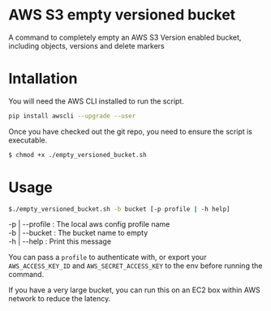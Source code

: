 # AWS S3 empty versioned bucket
A command to completely empty an AWS S3 Version enabled bucket, including objects, versions and delete markers

# Intallation

You will need the AWS CLI installed to run the script.

````bash
pip install awscli --upgrade --user
````

Once you have checked out the git repo, you need to ensure the script is executable.

````bash
$ chmod +x ./empty_versioned_bucket.sh
````

# Usage

````bash
$./empty_versioned_bucket.sh -b bucket [-p profile | -h help]  
````

  -p | --profile              : The local aws config profile name  
  -b | --bucket               : The bucket name to empty  
  -h | --help                 : Print this message  


You can pass a `profile` to authenticate with, or export your `AWS_ACCESS_KEY_ID` and `AWS_SECRET_ACCESS_KEY` to the env before running the command.

If you have a very large bucket, you can run this on an EC2 box within AWS network to reduce the latency.
